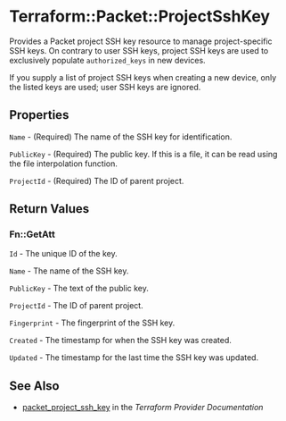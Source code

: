 # Terraform::Packet::ProjectSshKey

Provides a Packet project SSH key resource to manage project-specific SSH keys. On contrary to user SSH keys, project SSH keys are used to exclusively populate `authorized_keys` in new devices.

If you supply a list of project SSH keys when creating a new device, only the listed keys are used; user SSH keys are ignored.

## Properties

`Name` - (Required) The name of the SSH key for identification.

`PublicKey` - (Required) The public key. If this is a file, it can be read using the file interpolation function.

`ProjectId` - (Required) The ID of parent project.


## Return Values

### Fn::GetAtt

`Id` - The unique ID of the key.

`Name` - The name of the SSH key.

`PublicKey` - The text of the public key.

`ProjectId` - The ID of parent project.

`Fingerprint` - The fingerprint of the SSH key.

`Created` - The timestamp for when the SSH key was created.

`Updated` - The timestamp for the last time the SSH key was updated.

## See Also

* [packet_project_ssh_key](https://www.terraform.io/docs/providers/packet/r/project_ssh_key.html) in the _Terraform Provider Documentation_